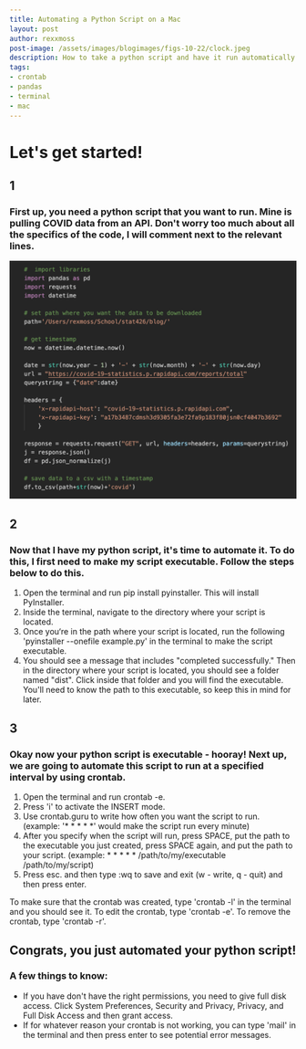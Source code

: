 ```yaml
---
title: Automating a Python Script on a Mac
layout: post
author: rexxmoss
post-image: /assets/images/blogimages/figs-10-22/clock.jpeg
description: How to take a python script and have it run automatically on a scheduled interval.
tags:
- crontab
- pandas
- terminal
- mac
---
```


# Let's get started!
## 1
### First up, you need a python script that you want to run. Mine is pulling COVID data from an API. Don't worry too much about all the specifics of the code, I will comment next to the relevant lines.

![image](/assets/images/blogimages/figs-10-22/pyscript.png)

## 2
### Now that I have my python script, it's time to automate it. To do this, I first need to make my script executable. Follow the steps below to do this.

1. Open the terminal and run pip install pyinstaller. This will install PyInstaller.
2. Inside the terminal, navigate to the directory where your script is located.
3. Once you‘re in the path where your script is located, run the following 'pyinstaller --onefile example.py' in the terminal to make the script executable.
4. You should see a message that includes "completed successfully." Then in the directory where your script is located, you should see a folder named "dist". Click inside that folder and you will find the executable. You'll need to know the path to this executable, so keep this in mind for later.

## 3
### Okay now your python script is executable - hooray! Next up, we are going to automate this script to run at a specified interval by using crontab.

1. Open the terminal and run crontab -e.
2. Press 'i' to activate the INSERT mode.
3. Use crontab.guru to write how often you want the script to run.
(example: '* * * * *' would make the script run every minute)
4. After you specify when the script will run, press SPACE, put the path to the executable you just created, press SPACE again, and put the path to your script.
(example: * * * * * /path/to/my/executable /path/to/my/script)
5. Press esc. and then type :wq to save and exit (w - write, q - quit) and then press enter.

To make sure that the crontab was created, type 'crontab -l' in the terminal and you should see it. To edit the crontab, type 'crontab -e'. To remove the crontab, type 'crontab -r'.

## Congrats, you just automated your python script!

### A few things to know: 
- If you have don't have the right permissions, you need to give full disk access. Click System Preferences, Security and Privacy, Privacy, and Full Disk Access and then grant access.
- If for whatever reason your crontab is not working, you can type 'mail' in the terminal and then press enter to see potential error messages.